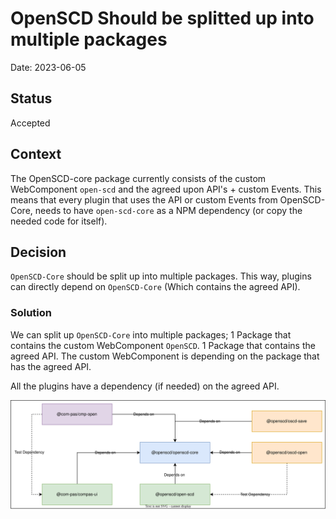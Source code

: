# OpenSCD Should be splitted up into multiple packages

Date: 2023-06-05

## Status

Accepted

## Context
The OpenSCD-core package currently consists of the custom WebComponent `open-scd` and the agreed upon API's + custom Events.
This means that every plugin that uses the API or custom Events from OpenSCD-Core, needs to have `open-scd-core` as a NPM dependency (or copy the needed code for itself).


## Decision
`OpenSCD-Core` should be split up into multiple packages. This way, plugins can directly depend on `OpenSCD-Core` (Which contains the agreed API).

### Solution
We can split up `OpenSCD-Core` into multiple packages; 1 Package that contains the custom WebComponent `OpenSCD`. 1 Package that contains the agreed API.
The custom WebComponent is depending on the package that has the agreed API.

All the plugins have a dependency (if needed) on the agreed API.

![Proposal](./openscd-core-split.svg)
